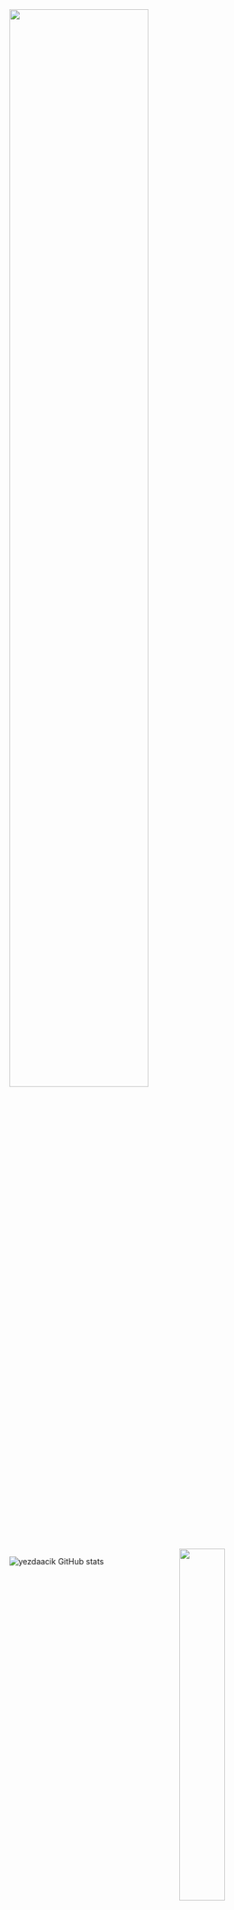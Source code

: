 <img width="70%" src= "https://readme-typing-svg.demolab.com?font=Fira+Code&pause=062e96&color= 87ceff&background=FF6AAA00&vCenter=false&multiline=true&width=435&height=30&lines=Apaçi">
 
<img width="40%" align="right" src="https://count.getloli.com/get/@:yezdaacik?theme=rule34">


![yezdaacik GitHub stats](https://github-readme-stats.vercel.app/api/?username=yezdaacik&show_icons=false&title_color=fff&icon_color=79ff97&text_color=9f9f9f&bg_color=151515)



